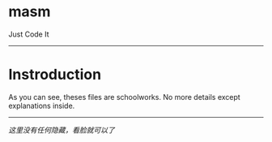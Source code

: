 # masm
Just Code It
***
# Instroduction
As you can see, theses files are schoolworks.
No more details except explanations inside.
***
*这里没有任何隐藏，看脸就可以了*
